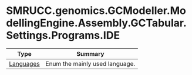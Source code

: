 ﻿
# SMRUCC.genomics.GCModeller.ModellingEngine.Assembly.GCTabular.Settings.Programs.IDE

|Type|Summary|
|----|-------|
|[Languages](./Languages.md)|Enum the mainly used language.|

